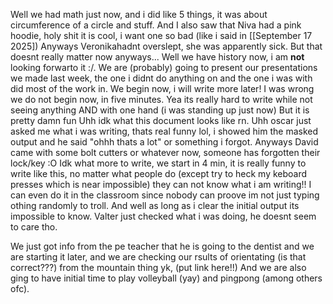 Well we had math just now, and i did like 5 things, it was about circumference of a circle and stuff. And I also saw that Niva had a pink hoodie, holy shit it is cool, i want one so bad (like i said in [[September 17 2025])
Anyways Veronikahadnt overslept, she was apparently sick. But that doesnt really matter now anyways...
Well we have history now, i am **not** looking forwarto it :/. We are (probably) going to present our presentations we made last week, the one i didnt do anything on and the one i was with did most of the work in. We begin now, i will write more later!
I was wrong we do not begin now, in five minutes. Yea its really hard to write while not seeing anything AND with one hand (i was standing up just now) But it is pretty damn fun
Uhh idk what this document looks like rn.
Uhh oscar just asked me what i was writing, thats real funny lol, i showed him the masked output and he said "ohhh thats a lot" or something i forgot. Anyways David came with some bolt cutters or whatever now, someone has forgotten their lock/key :O
Idk what more to write, we start in 4 min, it is really funny to write like this, no matter what people do (except try to heck my keboard presses which is near impossible) they can not know what i am writing!! I can even do it in the classroom since nobody can proove im not just typing othing randomly to troll. And well as long as i clear the initial output its impossible to know.
Valter just checked what i was doing, he doesnt seem to care tho.

We just got info from the pe teacher that he is going to the dentist and we are starting it later, and we are checking our rsults of orientating (is that correct???) from the mountain thing yk, (put link here!!) And we are also ging to have initial time to play volleyball (yay) and pingpong (among others ofc).
